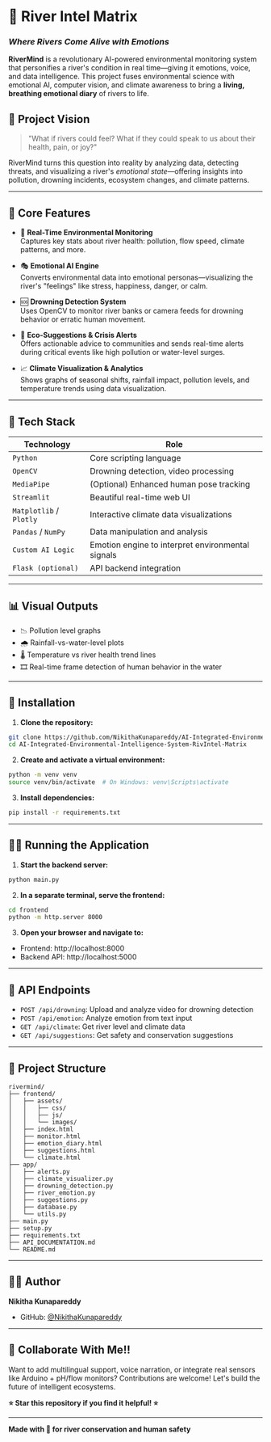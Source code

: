 # 🌊 River Intel Matrix
### *Where Rivers Come Alive with Emotions*

**RiverMind** is a revolutionary AI-powered environmental monitoring system that personifies a river's condition in real time—giving it emotions, voice, and data intelligence. This project fuses environmental science with emotional AI, computer vision, and climate awareness to bring a **living, breathing emotional diary** of rivers to life.

## 🧠 Project Vision

> "What if rivers could feel? What if they could speak to us about their health, pain, or joy?"

RiverMind turns this question into reality by analyzing data, detecting threats, and visualizing a river's *emotional state*—offering insights into pollution, drowning incidents, ecosystem changes, and climate patterns.

---

## 🎯 Core Features

- 🔬 **Real-Time Environmental Monitoring**  
  Captures key stats about river health: pollution, flow speed, climate patterns, and more.

- 🎭 **Emotional AI Engine**  
  Converts environmental data into emotional personas—visualizing the river's "feelings" like stress, happiness, danger, or calm.

- 🆘 **Drowning Detection System**  
  Uses OpenCV to monitor river banks or camera feeds for drowning behavior or erratic human movement.

- 🌱 **Eco-Suggestions & Crisis Alerts**  
  Offers actionable advice to communities and sends real-time alerts during critical events like high pollution or water-level surges.

- 📈 **Climate Visualization & Analytics**  
  Shows graphs of seasonal shifts, rainfall impact, pollution levels, and temperature trends using data visualization.

---

## 🧰 Tech Stack

| Technology | Role |
|------------|------|
| `Python` | Core scripting language |
| `OpenCV` | Drowning detection, video processing |
| `MediaPipe` | (Optional) Enhanced human pose tracking |
| `Streamlit` | Beautiful real-time web UI |
| `Matplotlib` / `Plotly` | Interactive climate data visualizations |
| `Pandas` / `NumPy` | Data manipulation and analysis |
| `Custom AI Logic` | Emotion engine to interpret environmental signals |
| `Flask (optional)` | API backend integration |

---

## 📊 Visual Outputs

- 📉 Pollution level graphs
- 🌧️ Rainfall-vs-water-level plots
- 🌡️ Temperature vs river health trend lines
- 🎞️ Real-time frame detection of human behavior in the water

---

## 🚀 Installation

1. **Clone the repository:**
```bash
git clone https://github.com/NikithaKunapareddy/AI-Integrated-Environmental-Intelligence-System-RivIntel-Matrix.git
cd AI-Integrated-Environmental-Intelligence-System-RivIntel-Matrix
```

2. **Create and activate a virtual environment:**
```bash
python -m venv venv
source venv/bin/activate  # On Windows: venv\Scripts\activate
```

3. **Install dependencies:**
```bash
pip install -r requirements.txt
```

---

## 🏃‍♂️ Running the Application

1. **Start the backend server:**
```bash
python main.py
```

2. **In a separate terminal, serve the frontend:**
```bash
cd frontend
python -m http.server 8000
```

3. **Open your browser and navigate to:**
- Frontend: http://localhost:8000
- Backend API: http://localhost:5000

---

## 🔌 API Endpoints

- `POST /api/drowning`: Upload and analyze video for drowning detection
- `POST /api/emotion`: Analyze emotion from text input
- `GET /api/climate`: Get river level and climate data
- `GET /api/suggestions`: Get safety and conservation suggestions

---

## 📁 Project Structure

```
rivermind/
├── frontend/
│   ├── assets/
│   │   ├── css/
│   │   ├── js/
│   │   └── images/
│   ├── index.html
│   ├── monitor.html
│   ├── emotion_diary.html
│   ├── suggestions.html
│   └── climate.html
├── app/
│   ├── alerts.py
│   ├── climate_visualizer.py
│   ├── drowning_detection.py
│   ├── river_emotion.py
│   ├── suggestions.py
│   ├── database.py
│   └── utils.py
├── main.py
├── setup.py
├── requirements.txt
├── API_DOCUMENTATION.md
└── README.md
```

---

## 👩‍💻 Author

**Nikitha Kunapareddy**
- GitHub: [@NikithaKunapareddy](https://github.com/NikithaKunapareddy)

---

## 🤝 Collaborate With Me!!

Want to add multilingual support, voice narration, or integrate real sensors like Arduino + pH/flow monitors? Contributions are welcome! Let's build the future of intelligent ecosystems.

**⭐ Star this repository if you find it helpful! ⭐**

---

**Made with 💙 for river conservation and human safety**

